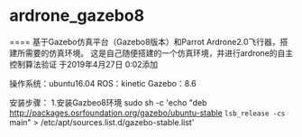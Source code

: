 # ardrone_gazebo8
====
基于Gazebo仿真平台（Gazebo8版本）和Parrot Ardrone2.0飞行器，搭建所需要的仿真环境。
这是自己随便搭建的一个仿真环境，并进行ardrone的自主控制算法验证 于2019年4月27日 0:02添加

操作系统：ubuntu16.04
ROS：kinetic
Gazebo：8.6

安装步骤：
1.安装Gazbeo8环境
    sudo sh -c 'echo "deb http://packages.osrfoundation.org/gazebo/ubuntu-stable `lsb_release -cs` main" > /etc/apt/sources.list.d/gazebo-stable.list'
